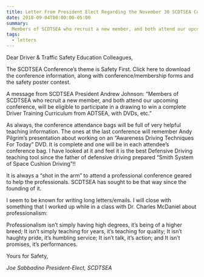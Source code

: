 ```yaml
---
title: Letter From President Elect Regarding the November 30 SCDTSEA Conference
date: 2018-09-04T00:00:00-05:00
summary:
  Members of SCDTSEA who recruit a new member, and both attend our upcoming conference, will be eligible to participate in a drawing to win a complete...
tags:
  - letters
---
```

Dear Driver & Traffic Safety Education Colleagues,

The SCDTSEA Conference’s theme is Safety First. Click here to download the conference information, along with conference/membership forms and the safety poster contest.

A message from SCDTSEA President Andrew Johnson:
&ldquo;Members of SCDTSEA who recruit a new member, and both attend our upcoming conference, will be eligible to participate in a drawing to win a complete Driver Training Curriculum from ADTSEA, with DVDs, etc.&rdquo;

As always, the conference attendance bags will be full of very helpful teaching information. The ones at the last conference will remember Andy Pilgrim’s presentation about working on an &ldquo;Awareness Driving Techniques For Today&rdquo; DVD. It is complete and one will be in each attendee’s conference bag. I have looked at it and feel it is the best Defensive Driving teaching tool since the father of defensive driving prepared &ldquo;Smith System of Space Cushion Driving&rdquo;!!

It is always a &ldquo;shot in the arm&rdquo; to attend a professional conference geared to help the professionals. SCDTSEA has sought to be that way since the founding of it.

I seem to be known for writing long letters/emails. I will close with something that I worked up while in a class with Dr. Charles McDaniel about professionalism:

Professionalism isn’t simply having high degrees, it’s being of a higher breed;
It isn’t simply teaching for years, it’s teaching for quality;
It isn’t haughty pride, it’s humbling service;
It isn’t talk, it’s action; and
It isn’t promises, it’s performances.

Yours for Safety,

*Joe Sabbadino*
*President-Elect, SCDTSEA*
